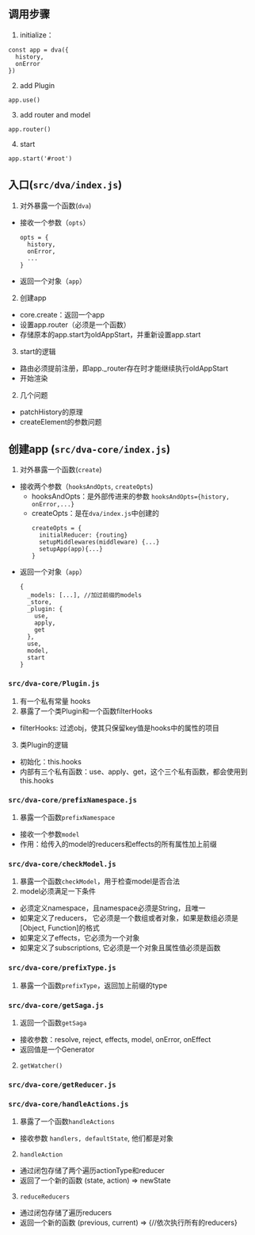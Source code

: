 ## 调用步骤
1. initialize：
```
const app = dva({
  history,
  onError
})
```

2. add Plugin
```
app.use()
```

3. add router and model
```
app.router()
```

4. start
```
app.start('#root')
```

## 入口(`src/dva/index.js`)
1. 对外暴露一个函数(`dva`)
  * 接收一个参数（`opts`）
    ```
    opts = {
      history,
      onError,
      ...
    }
    ```
  * 返回一个对象（`app`）

2. 创建app
  * core.create：返回一个app
  * 设置app.router（必须是一个函数）
  * 存储原本的app.start为oldAppStart，并重新设置app.start
3. start的逻辑
  * 路由必须提前注册，即app._router存在时才能继续执行oldAppStart
  * 开始渲染

2. 几个问题
  * patchHistory的原理
  * createElement的参数问题

## 创建app (`src/dva-core/index.js`)
1. 对外暴露一个函数(`create`)
  * 接收两个参数（`hooksAndOpts`, `createOpts`)
    - hooksAndOpts：是外部传进来的参数
      `hooksAndOpts={history, onError,...}`
    - createOpts：是在`dva/index.js`中创建的
      ```
      createOpts = {
        initialReducer: {routing}
        setupMiddlewares(middleware) {...}
        setupApp(app){...}
      }
      ```
  * 返回一个对象（`app`）
    ```
    {
      _models: [...], //加过前缀的models
      _store,
      _plugin: {
        use,
        apply,
        get
      },
      use,
      model,
      start
    }
    ```


### `src/dva-core/Plugin.js`
1. 有一个私有常量 hooks
2. 暴露了一个类Plugin和一个函数filterHooks
  * filterHooks: 过滤obj，使其只保留key值是hooks中的属性的项目
3. 类Plugin的逻辑
  * 初始化：this.hooks
  * 内部有三个私有函数：use、apply、get，这个三个私有函数，都会使用到this.hooks

### `src/dva-core/prefixNamespace.js`
1. 暴露一个函数`prefixNamespace`
  * 接收一个参数`model`
  * 作用：给传入的model的reducers和effects的所有属性加上前缀

### `src/dva-core/checkModel.js`
1. 暴露一个函数`checkModel`，用于检查model是否合法
2. model必须满足一下条件
  * 必须定义namespace，且namespace必须是String，且唯一
  * 如果定义了reducers， 它必须是一个数组或者对象，如果是数组必须是[Object, Function]的格式
  * 如果定义了effects，它必须为一个对象
  * 如果定义了subscriptions, 它必须是一个对象且属性值必须是函数

### `src/dva-core/prefixType.js`
1. 暴露一个函数`prefixType`，返回加上前缀的type

### `src/dva-core/getSaga.js`
1. 返回一个函数`getSaga`
  * 接收参数：resolve, reject, effects, model, onError, onEffect
  * 返回值是一个Generator
2. `getWatcher()`

### `src/dva-core/getReducer.js`
### `src/dva-core/handleActions.js`
1. 暴露了一个函数`handleActions`
  * 接收参数 `handlers, defaultState`, 他们都是对象
2. `handleAction`
  * 通过闭包存储了两个遍历actionType和reducer
  * 返回了一个新的函数 (state, action) => newState
3. `reduceReducers`
  * 通过闭包存储了遍历reducers
  * 返回一个新的函数 (previous, current) => {//依次执行所有的reducers}
